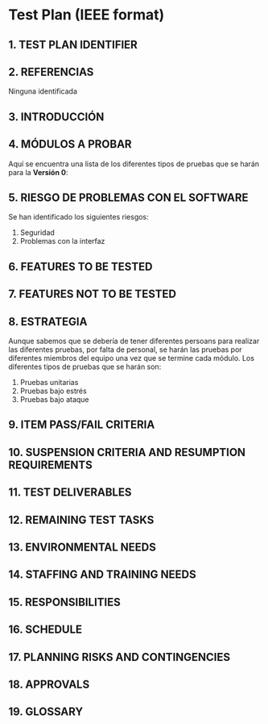 # Test Plan (IEEE format)

## 1. TEST PLAN IDENTIFIER

## 2. REFERENCIAS
Ninguna identificada

## 3. INTRODUCCIÓN


## 4. MÓDULOS A PROBAR
Aquí se encuentra una lista de los diferentes tipos de pruebas que se harán para la **Versión 0**:


## 5. RIESGO DE PROBLEMAS CON EL SOFTWARE 
Se han identificado los siguientes riesgos:
1. Seguridad
2. Problemas con la interfaz

## 6. FEATURES TO BE TESTED


## 7. FEATURES NOT TO BE TESTED


## 8. ESTRATEGIA 
Aunque sabemos que se debería de tener diferentes persoans para realizar las diferentes pruebas, por falta de personal, se harán las pruebas por diferentes miembros del equipo una vez que se termine cada módulo. 
Los diferentes tipos de pruebas que se harán son: 
1. Pruebas unitarias
2. Pruebas bajo estrés
3. Pruebas bajo ataque 

## 9. ITEM PASS/FAIL CRITERIA

## 10. SUSPENSION CRITERIA AND RESUMPTION REQUIREMENTS
## 11. TEST DELIVERABLES
## 12. REMAINING TEST TASKS
## 13. ENVIRONMENTAL NEEDS
## 14. STAFFING AND TRAINING NEEDS
## 15. RESPONSIBILITIES
## 16. SCHEDULE
## 17. PLANNING RISKS AND CONTINGENCIES
## 18. APPROVALS
## 19. GLOSSARY
